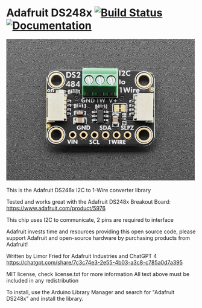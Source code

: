 # Adafruit DS248x [![Build Status](https://github.com/adafruit/Adafruit_DS248x/workflows/Arduino%20Library%20CI/badge.svg)](https://github.com/adafruit/Adafruit_DS248x/actions)[![Documentation](https://github.com/adafruit/ci-arduino/blob/master/assets/doxygen_badge.svg)](http://adafruit.github.io/Adafruit_DS248x/html/index.html)

<a href="https://www.adafruit.com/products/5976"><img src="assets/board.jpg?raw=true" width="500px"></a>

This is the Adafruit DS248x I2C to 1-Wire converter library

Tested and works great with the Adafruit DS248x Breakout Board: https://www.adafruit.com/product/5976

This chip uses I2C to communicate, 2 pins are required to interface

Adafruit invests time and resources providing this open source code, please support Adafruit and open-source hardware by purchasing products from Adafruit!

Written by Limor Fried for Adafruit Industries and ChatGPT 4 https://chatgpt.com/share/7c3c74e3-2e55-4b03-a3c8-c785a0d7a395

MIT license, check license.txt for more information
All text above must be included in any redistribution

To install, use the Arduino Library Manager and search for "Adafruit DS248x" and install the library.
